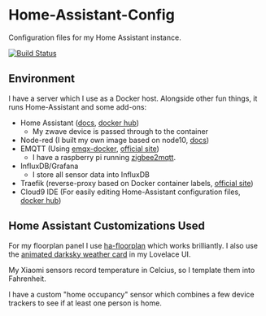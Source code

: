 # Home-Assistant-Config
Configuration files for my Home Assistant instance.

[![Build Status](https://travis-ci.org/nwesterhausen/Home-Assistant-Config.svg?branch=master)](https://travis-ci.org/nwesterhausen/Home-Assistant-Config)

## Environment
I have a server which I use as a Docker host. Alongside other fun things, it runs Home-Assistant and some add-ons:

- Home Assistant ([docs](https://www.home-assistant.io/docs/installation/docker/), [docker hub](https://hub.docker.com/r/homeassistant/))
   - My zwave device is passed through to the container
- Node-red (I built my own image based on node10, [docs](https://nodered.org/docs/platforms/docker))
- EMQTT (Using [emqx-docker](https://github.com/emqx/emqx-docker), [official site](https://emqtt.io))
   - I have a raspberry pi running [zigbee2mqtt](https://github.com/Koenkk/zigbee2mqtt/).
- InfluxDB/Grafana
   - I store all sensor data into InfluxDB
- Traefik (reverse-proxy based on Docker container labels, [official site](https://traefik.io))
- Cloud9 IDE (For easily editing Home-Assistant configuration files, [docker hub](https://hub.docker.com/r/kdelfour/cloud9-docker/))

## Home Assistant Customizations Used
For my floorplan panel I use [ha-floorplan](https://github.com/pkozul/ha-floorplan) which works brilliantly. I also use the [animated darksky weather card](https://community.home-assistant.io/t/custom-dark-sky-animated-weather-card/59816) in my Lovelace UI.

My Xiaomi sensors record temperature in Celcius, so I template them into Fahrenheit.

I have a custom "home occupancy" sensor which combines a few device trackers to see if at least one person is home.
